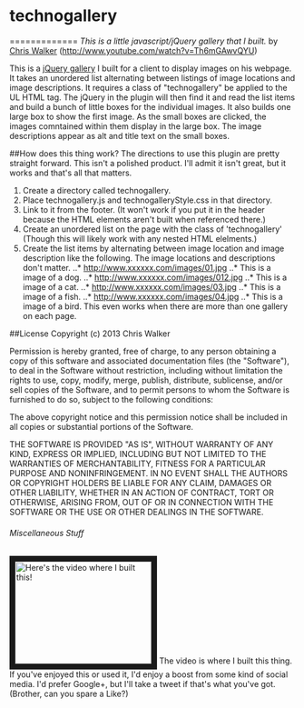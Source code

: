 # technogallery
=============
_This is a little javascript/jQuery gallery that I built._
by <a href='https://plus.google.com/104536213394512642005?rel=author'>Chris Walker</a>
(http://www.youtube.com/watch?v=Th6mGAwvQYU)

This is a <a href='http://www.youtube.com/watch?v=Th6mGAwvQYU' target='_blank'>jQuery gallery</a> I built for a client to display images on his webpage. It takes an unordered list alternating between listings of image locations and image descriptions. It requires a class of "technogallery" be applied to the UL HTML tag. The jQuery in the plugin will then find it and read the list items and build a bunch of little boxes for the individual images. It also builds one large box to show the first image. As the small boxes are clicked, the images comntained within them display in the large box. The image descriptions appear as alt and title text on the small boxes.

##How does this thing work?
The directions to use this plugin are pretty straight forward. This isn't a polished product. I'll admit it isn't great, but it works and that's all that matters.

1. Create a directory called technogallery.
2. Place technogallery.js and technogalleryStyle.css in that directory.
3. Link to it from the footer. (It won't work if you put it in the header because the HTML elements aren't built when referenced there.)
4. Create an unordered list on the page with the class of 'technogallery' (Though this will likely work with any nested HTML elelments.)
5. Create the list items by alternating between image location and image description like the following. The image locations and descriptions don't matter.
..* http://www.xxxxxx.com/images/01.jpg
..* This is a image of a dog.
..* http://www.xxxxxx.com/images/012.jpg
..* This is a image of a cat.
..* http://www.xxxxxx.com/images/03.jpg
..* This is a image of a fish.
..* http://www.xxxxxx.com/images/04.jpg
..* This is a image of a bird.
This even works when there are more than one gallery on each page.

##License
Copyright (c) 2013 Chris Walker

Permission is hereby granted, free of charge, to any person obtaining a copy
of this software and associated documentation files (the "Software"), to deal
in the Software without restriction, including without limitation the rights
to use, copy, modify, merge, publish, distribute, sublicense, and/or sell
copies of the Software, and to permit persons to whom the Software is
furnished to do so, subject to the following conditions:

The above copyright notice and this permission notice shall be included in
all copies or substantial portions of the Software.

THE SOFTWARE IS PROVIDED "AS IS", WITHOUT WARRANTY OF ANY KIND, EXPRESS OR
IMPLIED, INCLUDING BUT NOT LIMITED TO THE WARRANTIES OF MERCHANTABILITY,
FITNESS FOR A PARTICULAR PURPOSE AND NONINFRINGEMENT. IN NO EVENT SHALL THE
AUTHORS OR COPYRIGHT HOLDERS BE LIABLE FOR ANY CLAIM, DAMAGES OR OTHER
LIABILITY, WHETHER IN AN ACTION OF CONTRACT, TORT OR OTHERWISE, ARISING FROM,
OUT OF OR IN CONNECTION WITH THE SOFTWARE OR THE USE OR OTHER DEALINGS IN
THE SOFTWARE.

###### Miscellaneous Stuff
<a href="http://www.youtube.com/watch?feature=player_embedded&v=Th6mGAwvQYU" target="_blank"><img src="http://img.youtube.com/vi/Th6mGAwvQYU/0.jpg" 
alt="Here's the video where I built this!" width="240" height="180" border="10" /></a>
The video is where I built this thing. If you've enjoyed this or used it, I'd enjoy a boost from some kind of social media. I'd prefer Google+, but I'll take a tweet if that's what you've got. (Brother, can you spare a Like?)
